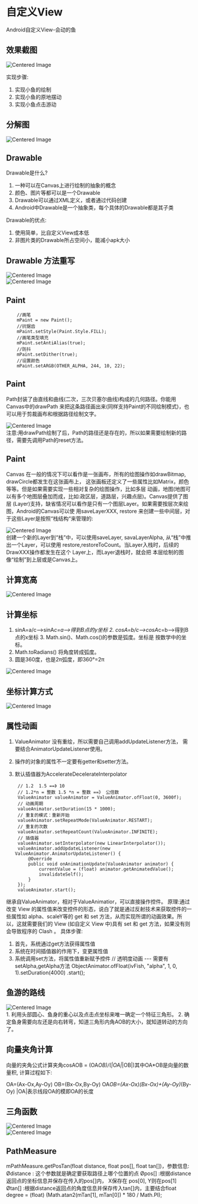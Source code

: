 # 自定义View
Android自定义View-会动的鱼 


## 效果截图 
<div class="container">
  <img src="images/finsh.gif" alt="Centered Image">
</div>


实现步骤:
1. 实现小鱼的绘制
2. 实现小鱼的原地摆动 
3. 实现小鱼点击游动

## 分解图
<div class="container">
  <img src="images/1.jpg" alt="Centered Image">
</div>

## Drawable
Drawable是什么?
1. 一种可以在Canvas上进行绘制的抽象的概念
2. 颜色、图片等都可以是一个Drawable
3. Drawable可以通过XML定义，或者通过代码创建
4. Android中Drawable是一个抽象类，每个具体的Drawable都是其子类

Drawable的优点:
1. 使用简单，比自定义View成本低
2. 非图片类的Drawable所占空间小，能减小apk大小

## Drawable 方法重写
<div class="container">
  <img src="images/2.jpg" alt="Centered Image">
</div>

<div class="container">
  <img src="images/3.jpg" alt="Centered Image">
</div>

## Paint
        //画笔
        mPaint = new Paint();
        //抗锯齿
        mPaint.setStyle(Paint.Style.FILL);
        //画笔类型填充
        mPaint.setAntiAlias(true);
        //防抖
        mPaint.setDither(true);
        //设置颜色
        mPaint.setARGB(OTHER_ALPHA, 244, 10, 22);

## Paint
Path封装了由直线和曲线(二次，三次贝塞尔曲线)构成的几何路径。你能用Canvas中的drawPath 来把这条路径画出来(同样支持Paint的不同绘制模式)，也可以用于剪裁画布和根据路径绘制文字。
<div class="container">
  <img src="images/4.jpg" alt="Centered Image">
</div>
注意:用drawPath绘制了后，Path的路径还是存在的，所以如果需要绘制新的路径，需要先调用Path的reset方法。

## Paint
Canvas 在一般的情况下可以看作是一张画布，所有的绘图操作如drawBitmap, drawCircle都发生在这张画布上， 这张画板还定义了一些属性比如Matrix，颜色等等。但是如果需要实现一些相对复杂的绘图操作，比如多层 动画，地图(地图可以有多个地图层叠加而成，比如:政区层，道路层，兴趣点层)。Canvas提供了图层 (Layer)支持，缺省情况可以看作是只有一个图层Layer。如果需要按层次来绘图，Android的Canvas可以使 用saveLayerXXX, restore 来创建一些中间层，对于这些Layer是按照“栈结构“来管理的:
<div class="container">
  <img src="images/5.jpg" alt="Centered Image">
</div>
创建一个新的Layer到“栈”中，可以使用saveLayer, savaLayerAlpha, 从“栈”中推出一个Layer，可以使用 restore,restoreToCount。当Layer入栈时，后续的DrawXXX操作都发生在这个 Layer上，而Layer退栈时，就会把 本层绘制的图像“绘制”到上层或是Canvas上。

## 计算宽高
<div class="container">
  <img src="images/6.jpg" alt="Centered Image">
</div>

## 计算坐标
1. sinA=a/c-->sinA*c=a-->得到B点的y坐标 2. cosA=b/c-->cosA*c=b-->得到B点的x坐标 3. Math.sin()、Math.cos()的参数是弧度。坐标是
按数学中的坐标。
4. Math.toRadians() 将角度转成弧度。
5. 圆是360度，也是2π弧度，即360°=2π
<div class="container">
  <img src="images/7.jpg" alt="Centered Image">
</div>

## 坐标计算方式
<div class="container">
  <img src="images/8.jpg" alt="Centered Image">
</div>

## 属性动画
1. ValueAnimator 没有重绘，所以需要自己调用addUpdateListener方法， 需要结合AnimatorUpdateListener使用。
2. 操作的对象的属性不一定要有getter和setter方法。 
3. 默认插值器为AccelerateDecelerateInterpolator

        // 1.2  1.5 ==》 10
        // 1.2*n = 整数 1.5 *n = 整数 ==》 公倍数
        ValueAnimator valueAnimator = ValueAnimator.ofFloat(0, 3600f);
        // 动画周期
        valueAnimator.setDuration(15 * 1000);
        // 重复的模式：重新开始
        valueAnimator.setRepeatMode(ValueAnimator.RESTART);
        // 重复的次数
        valueAnimator.setRepeatCount(ValueAnimator.INFINITE);
        // 插值器
        valueAnimator.setInterpolator(new LinearInterpolator());
        valueAnimator.addUpdateListener(new ValueAnimator.AnimatorUpdateListener() {
            @Override
            public void onAnimationUpdate(ValueAnimator animator) {
                currentValue = (float) animator.getAnimatedValue();
                invalidateSelf();
            }
        });
        valueAnimator.start();

继承自ValueAnimator，相对于ValueAnimatior，可以直接操作控件。
原理:通过改变 View 的属性值来改变控件的形态，说白了就是通过反射技术来获取控件的一些属性如 alpha、scaleY等的 get 和 set 方法，从而实现所谓的动画效果。所以，这就需要我们的 View (如自定义 View 中)具有 set 和 get 方法，如果没有则会导致程序的 Clash 。
具体步骤:
1. 首先，系统通过get方法获得属性值
2. 系统在时间插值器的作用下，变更属性值 
3. 系统调用set方法，将属性值重新赋予控件
// 透明度动画 --- 需要有setAlpha,getAlpha方法 ObjectAnimator.ofFloat(ivFish, "alpha", 1, 0, 1).setDuration(4000) .start();

## 鱼游的路线
<div class="container">
  <img src="images/9.jpg" alt="Centered Image">
</div>
1. 利用头部圆心、鱼身的重心以及点击点坐标来唯一确定一个特征三角形。
2. 确定鱼身需要向左还是向右转弯，知道三角形内角AOB的大小，就知道转动的方向了。

## 向量夹角计算
向量的夹角公式计算夹角cosAOB = (OA*OB)/(|OA|*|OB|)其中OA*OB是向量的数量积, 计算过程如下:

OA=(Ax-Ox,Ay-Oy)
OB=(Bx-Ox,By-Oy) 
OA*OB=(Ax-Ox)(Bx-Ox)+(Ay-Oy)*(By-Oy) 
|OA|表示线段OA的模即OA的长度


## 三角函数
<div class="container">
  <img src="images/10.jpg" alt="Centered Image">
</div>

<div class="container">
  <img src="images/11.jpg" alt="Centered Image">
</div>

## PathMeasure
mPathMeasure.getPosTan(float distance, float pos[], float tan[])，参数信息:
Ødistance : 这个参数就是确定要获取路径上哪个位置的点
Øpos[] :根据distance返回点的坐标信息并保存在传入的pos[]内， X保存在 pos[0], Y则在pos[1]
Øtan[] :根据distance返回点的角度信息并保存传入tan[]内，主要结合float degree = (float) (Math.atan2(mTan[1], mTan[0]) * 180 / Math.PI);